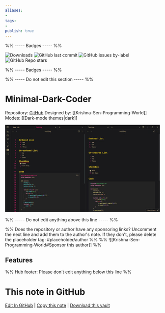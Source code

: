```yaml
---
aliases:
- 
tags: 
- 
publish: true
---
```


%% ----- Badges ----- %%

![Downloads](https://img.shields.io/badge/downloads-2169-573E7A?style=for-the-badge&logo=)
![GitHub last commit](https://img.shields.io/github/last-commit/Krishna-Sen-Programming-World/Minimal-Dark-Coder?color=573E7A&label=last%20update&logo=github&style=for-the-badge)
![GitHub issues by-label](https://img.shields.io/github/issues/Krishna-Sen-Programming-World/Minimal-Dark-Coder/help%20wanted?color=573E7A&logo=github&style=for-the-badge) 
![GitHub Repo stars](https://img.shields.io/github/stars/Krishna-Sen-Programming-World/Minimal-Dark-Coder?color=573E7A&logo=github&style=for-the-badge)

%% ----- Badges ----- %%

%% ----- Do not edit this section ----- %%

# Minimal-Dark-Coder

Repository: [GitHub](https://github.com/Krishna-Sen-Programming-World/Minimal-Dark-Coder)
Designed by: [[Krishna-Sen-Programming-World]]
Modes: [[Dark-mode themes|dark]]



![screenshot](https://github.com/Krishna-Sen-Programming-World/Minimal-Dark-Coder/raw/HEAD/images/image.jpg)

%% ----- Do not edit anything above this line ----- %% 

%% Does the repository or author have any sponsoring links? Uncomment the next line and add them to the author's note. If they don't, please delete the placeholder tag: #placeholder/author %%
%% ![[Krishna-Sen-Programming-World#Sponsor this author]] %%


## Features



%% Hub footer: Please don't edit anything below this line %%

# This note in GitHub

<span class="git-footer">[Edit In GitHub](https://github.dev/obsidian-community/obsidian-hub/blob/main/02%20-%20Community%20Expansions/02.05%20All%20Community%20Expansions/Themes/Minimal-Dark-Coder.md "git-hub-edit-note") | [Copy this note](https://raw.githubusercontent.com/obsidian-community/obsidian-hub/main/02%20-%20Community%20Expansions/02.05%20All%20Community%20Expansions/Themes/Minimal-Dark-Coder.md "git-hub-copy-note") | [Download this vault](https://github.com/obsidian-community/obsidian-hub/archive/refs/heads/main.zip "git-hub-download-vault") </span>
